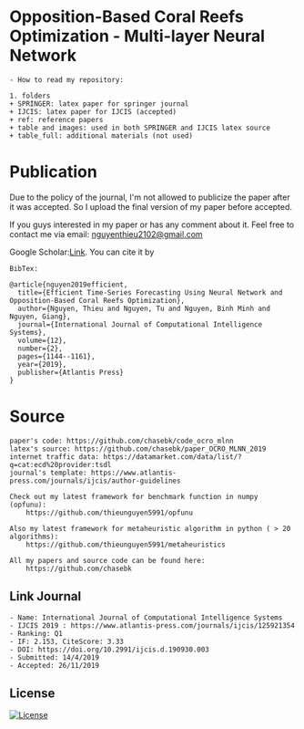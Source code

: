# Opposition-Based Coral Reefs Optimization - Multi-layer Neural Network 
```code 
- How to read my repository:

1. folders
+ SPRINGER: latex paper for springer journal 
+ IJCIS: latex paper for IJCIS (accepted)
+ ref: reference papers 
+ table and images: used in both SPRINGER and IJCIS latex source 
+ table_full: additional materials (not used)
```


# Publication
Due to the policy of the journal, I'm not allowed to publicize the paper after it was accepted. So I upload the final version of my paper before accepted.

If you guys interested in my paper or has any comment about it. Feel free to contact me via email: nguyenthieu2102@gmail.com

Google Scholar:[Link](https://scholar.google.com/scholar?hl=vi&as_sdt=0%2C5&q=Efficient+Time-Series+Forecasting+Using+Neural+Network+and+Opposition-Based+Coral+Reefs+Optimization&btnG=). You can cite it by
```code 
BibTex:

@article{nguyen2019efficient,
  title={Efficient Time-Series Forecasting Using Neural Network and Opposition-Based Coral Reefs Optimization},
  author={Nguyen, Thieu and Nguyen, Tu and Nguyen, Binh Minh and Nguyen, Giang},
  journal={International Journal of Computational Intelligence Systems},
  volume={12},
  number={2},
  pages={1144--1161},
  year={2019},
  publisher={Atlantis Press}
}

``` 

# Source

```code 
paper's code: https://github.com/chasebk/code_ocro_mlnn
latex's source: https://github.com/chasebk/paper_OCRO_MLNN_2019
internet traffic data: https://datamarket.com/data/list/?q=cat:ecd%20provider:tsdl
journal's template: https://www.atlantis-press.com/journals/ijcis/author-guidelines

Check out my latest framework for benchmark function in numpy (opfunu):
	https://github.com/thieunguyen5991/opfunu

Also my latest framework for metaheuristic algorithm in python ( > 20 algorithms):
	https://github.com/thieunguyen5991/metaheuristics

All my papers and source code can be found here:
	https://github.com/chasebk
```


## Link Journal  
```code
- Name: International Journal of Computational Intelligence Systems
- IJCIS 2019 : https://www.atlantis-press.com/journals/ijcis/125921354
- Ranking: Q1
- IF: 2.153, CiteScore: 3.33
- DOI: https://doi.org/10.2991/ijcis.d.190930.003
- Submitted: 14/4/2019
- Accepted: 26/11/2019
```

 
## License

[![License](https://img.shields.io/badge/License-Apache%202.0-blue.svg)](https://opensource.org/licenses/Apache-2.0)
  
  